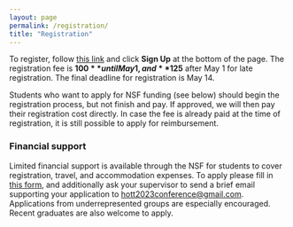 ```yaml
---
layout: page
permalink: /registration/
title: "Registration"
---
```


To register, follow [this
link](https://starrez.housing.cmu.edu/StarRezPortalConference/go/Conferences/homotopy2023)
and click **Sign Up** at the bottom of the page.
The registration fee is **$100** until May 1, and **$125** after May 1 for late
registration. The final deadline for registration is May 14.

Students who want to apply for NSF funding (see below) should begin the
registration process, but not finish and pay. If approved, we will then pay
their registration cost directly. In case the fee is already paid at the time of
registration, it is still possible to apply for reimbursement.

### Financial support

Limited financial support is available through the NSF for students to cover
registration, travel, and accommodation expenses. To apply please fill in [this
form](https://docs.google.com/forms/d/e/1FAIpQLSciFgKNEMhExLc7w2y6uazRUnfyAmd9OAo2L8MmifWiJjhE9Q/viewform),
and additionally ask your supervisor to send a brief email supporting your
application to
[hott2023conference@gmail.com](mailto:hott2023conference@gmail.com).
Applications from underrepresented groups are especially encouraged. Recent
graduates are also welcome to apply.
